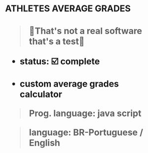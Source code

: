 <h1>ATHLETES AVERAGE GRADES<h1>

>🚨That's not a real software that's a test🚨

+ status: ☑️ complete

+ custom average grades calculator

>Prog. language: java script

>language: BR-Portuguese / English
